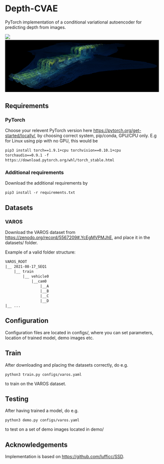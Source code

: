 # Depth-CVAE
PyTorch implementation of a conditional variational autoencoder for predicting depth from images.

![](demo/movie.gif)
<img src="demo/tsdf.png" width="640">

## Requirements
### PyTorch
Choose your relevent PyTorch version here https://pytorch.org/get-started/locally/, by choosing correct system, pip/conda, GPU/CPU only. E.g for Linux using pip with no GPU, this would be

```
pip3 install torch==1.9.1+cpu torchvision==0.10.1+cpu torchaudio==0.9.1 -f https://download.pytorch.org/whl/torch_stable.html
```
### Additional requirements
Download the additional requirements by
```
pip3 install -r requirements.txt
```

## Datasets
### VAROS
Download the VAROS dataset from https://zenodo.org/record/5567209#.YcEgMVPMJhE, and place it in the datasets/ folder.

Example of a valid folder structure:
```
VAROS_ROOT
|__ 2021-08-17_SEQ1
    |__ train
        |__ vehicle0
            |__cam0
                |__A
                |__B
                |__C
                |__D
|__ ...
```

## Configuration
Configuration files are located in configs/, where you can set parameters, location of trained model, demo images etc.

## Train
After downloading and placing the datasets correctly, do e.g.
```
python3 train.py configs/varos.yaml
```
to train on the VAROS dataset.

## Testing
After having trained a model, do e.g.
```
python3 demo.py configs/varos.yaml
```
to test on a set of demo images located in demo/

## Acknowledgements
Implementation is based on https://github.com/lufficc/SSD.
